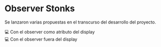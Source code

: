 # Observer Stonks
Se lanzaron varias propuestas en el transcurso del desarrollo del proyecto.


💻 Con el observer como atributo del display<br>
💻 Con el observer fuera del display<br>
